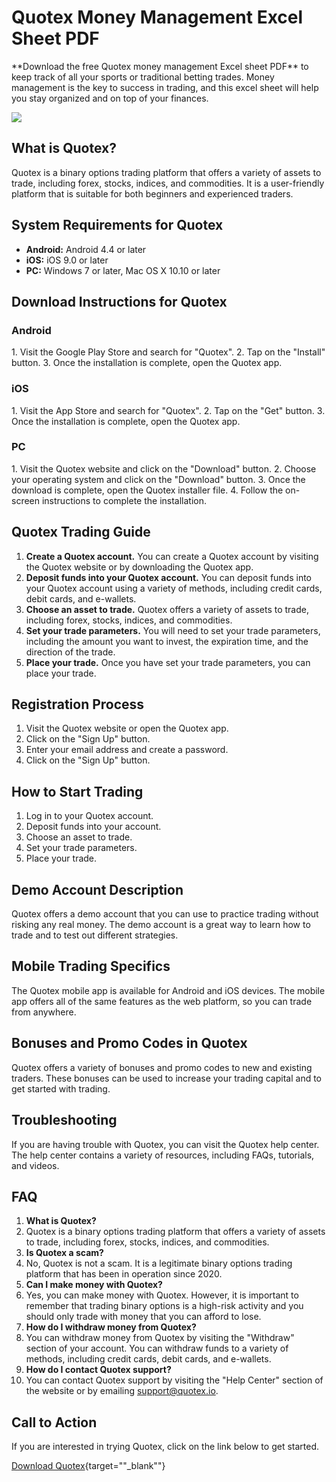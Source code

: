 # Quotex Money Management Excel Sheet PDF

\*\*Download the free Quotex money management Excel sheet PDF\*\* to
keep track of all your sports or traditional betting trades. Money
management is the key to success in trading, and this excel sheet will
help you stay organized and on top of your finances.

[![](https://static.quotex.io/files/4_en/300_250.jpg)](https://traff.sbs/brokerqxlid)

## What is Quotex?

Quotex is a binary options trading platform that offers a variety of
assets to trade, including forex, stocks, indices, and commodities. It
is a user-friendly platform that is suitable for both beginners and
experienced traders.

## System Requirements for Quotex

-   **Android:** Android 4.4 or later
-   **iOS:** iOS 9.0 or later
-   **PC:** Windows 7 or later, Mac OS X 10.10 or later

## Download Instructions for Quotex

### Android

1\. Visit the Google Play Store and search for "Quotex". 2. Tap on
the "Install" button. 3. Once the installation is complete, open
the Quotex app.

### iOS

1\. Visit the App Store and search for "Quotex". 2. Tap on the
"Get" button. 3. Once the installation is complete, open the
Quotex app.

### PC

1\. Visit the Quotex website and click on the "Download" button.
2. Choose your operating system and click on the "Download"
button. 3. Once the download is complete, open the Quotex installer
file. 4. Follow the on-screen instructions to complete the installation.

## Quotex Trading Guide

1.  **Create a Quotex account.** You can create a Quotex account by
    visiting the Quotex website or by downloading the Quotex app.
2.  **Deposit funds into your Quotex account.** You can deposit funds
    into your Quotex account using a variety of methods, including
    credit cards, debit cards, and e-wallets.
3.  **Choose an asset to trade.** Quotex offers a variety of assets to
    trade, including forex, stocks, indices, and commodities.
4.  **Set your trade parameters.** You will need to set your trade
    parameters, including the amount you want to invest, the expiration
    time, and the direction of the trade.
5.  **Place your trade.** Once you have set your trade parameters, you
    can place your trade.

## Registration Process

1.  Visit the Quotex website or open the Quotex app.
2.  Click on the "Sign Up" button.
3.  Enter your email address and create a password.
4.  Click on the "Sign Up" button.

## How to Start Trading

1.  Log in to your Quotex account.
2.  Deposit funds into your account.
3.  Choose an asset to trade.
4.  Set your trade parameters.
5.  Place your trade.

## Demo Account Description

Quotex offers a demo account that you can use to practice trading
without risking any real money. The demo account is a great way to learn
how to trade and to test out different strategies.

## Mobile Trading Specifics

The Quotex mobile app is available for Android and iOS devices. The
mobile app offers all of the same features as the web platform, so you
can trade from anywhere.

## Bonuses and Promo Codes in Quotex

Quotex offers a variety of bonuses and promo codes to new and existing
traders. These bonuses can be used to increase your trading capital and
to get started with trading.

## Troubleshooting

If you are having trouble with Quotex, you can visit the Quotex help
center. The help center contains a variety of resources, including FAQs,
tutorials, and videos.

## FAQ

1.  **What is Quotex?**
2.  Quotex is a binary options trading platform that offers a variety of
    assets to trade, including forex, stocks, indices, and commodities.
3.  **Is Quotex a scam?**
4.  No, Quotex is not a scam. It is a legitimate binary options trading
    platform that has been in operation since 2020.
5.  **Can I make money with Quotex?**
6.  Yes, you can make money with Quotex. However, it is important to
    remember that trading binary options is a high-risk activity and you
    should only trade with money that you can afford to lose.
7.  **How do I withdraw money from Quotex?**
8.  You can withdraw money from Quotex by visiting the "Withdraw"
    section of your account. You can withdraw funds to a variety of
    methods, including credit cards, debit cards, and e-wallets.
9.  **How do I contact Quotex support?**
10. You can contact Quotex support by visiting the "Help Center"
    section of the website or by emailing support@quotex.io.

## Call to Action

If you are interested in trying Quotex, click on the link below to get
started.

[Download
Quotex](\%22https://traff.sbs/brokerqxsignup\%22){target=""_blank""}

